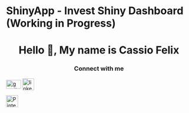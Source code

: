 # ShinyApp - Invest Shiny Dashboard **(Working in Progress)**
 



<h1 align="center" id="title">Hello 👋, My name is Cassio Felix</h1>

<!-- Social Media & Contact Info -->
<h3 align="center" id="contact-info">Connect with me</h3>
<div id="contact">
    
  <a href="cassiofjardim@gmail.com" target="blank">
  <img align="center" src="https://upload.wikimedia.org/wikipedia/commons/7/7e/Gmail_icon_%282020%29.svg" alt="gmail" height="24" width="40"/></a>
   
  <a href="https://www.linkedin.com/in/cassio-f%C3%A9lix-462666b1/" target="blank">
  <img align="center" src="https://upload.wikimedia.org/wikipedia/commons/c/ca/LinkedIn_logo_initials.png" alt="linked in" height="32" width="32"/></a>
  
  <a href="https://br.pinterest.com/cassiofjardim/" target="blank" href="https://commons.wikimedia.org/wiki/File:Pinterest-logo.png"><img width="32" alt="Pinterest-logo" src="https://upload.wikimedia.org/wikipedia/commons/0/08/Pinterest-logo.png"></a>
  
</div>
